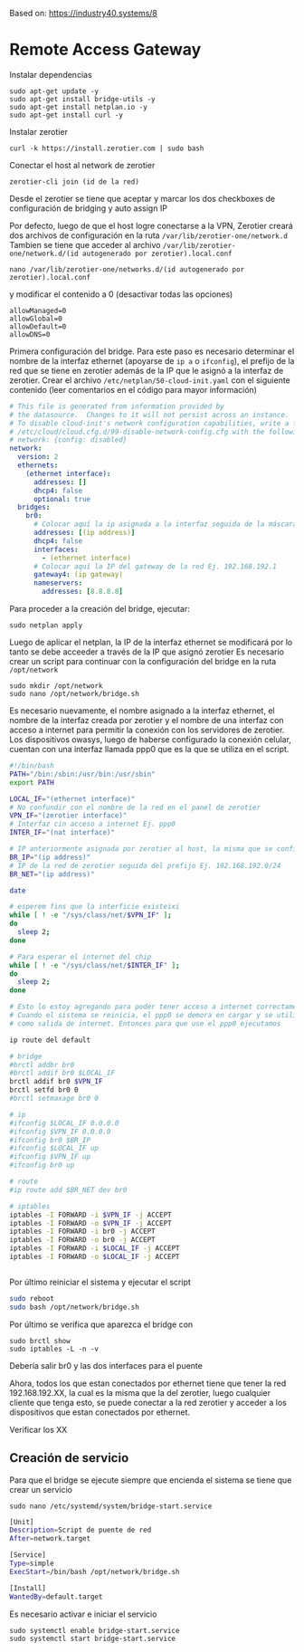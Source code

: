 Based on: https://industry40.systems/8

# Remote Access Gateway

Instalar dependencias

```
sudo apt-get update -y
sudo apt-get install bridge-utils -y
sudo apt-get install netplan.io -y
sudo apt-get install curl -y

```

Instalar zerotier

```
curl -k https://install.zerotier.com | sudo bash

```

Conectar el host al network de zerotier

```
zerotier-cli join (id de la red)
```

Desde el zerotier se tiene que aceptar y marcar los dos checkboxes de configuración de bridging y auto assign IP

Por defecto, luego de que el host logre conectarse a la VPN, Zerotier creará dos archivos de configuración en la ruta `/var/lib/zerotier-one/network.d` Tambien se tiene que acceder al archivo `/var/lib/zerotier-one/network.d/(id autogenerado por zerotier).local.conf`

```
nano /var/lib/zerotier-one/networks.d/(id autogenerado por zerotier).local.conf
```

y modificar el contenido a 0 (desactivar todas las opciones)

```
allowManaged=0
allowGlobal=0
allowDefault=0
allowDNS=0
```

Primera configuración del bridge. Para este paso es necesario determinar el nombre de la interfaz ethernet (apoyarse de `ip a` o `ifconfig`), el prefijo de la red que se tiene en zerotier además de la IP que le asignó a la interfaz de zerotier.
Crear el archivo `/etc/netplan/50-cloud-init.yaml` con el siguiente contenido (leer comentarios en el código para mayor información)

```yaml
# This file is generated from information provided by
# the datasource.  Changes to it will not persist across an instance.
# To disable cloud-init's network configuration capabilities, write a file
# /etc/cloud/cloud.cfg.d/99-disable-network-config.cfg with the following:
# network: {config: disabled}
network:
  version: 2
  ethernets:
    (ethernet interface):
      addresses: []
      dhcp4: false
      optional: true
  bridges:
    br0:
      # Colocar aquí la ip asignada a la interfaz seguida de la máscara de red Ej. 192.168.192.5/24
      addresses: [(ip address)]
      dhcp4: false
      interfaces:
        - (ethernet interface)
      # Colocar aquí la IP del gateway de la red Ej. 192.168.192.1
      gateway4: (ip gateway)
      nameservers:
        addresses: [8.8.8.8]
```

Para proceder a la creación del bridge, ejecutar:

```
sudo netplan apply
```

Luego de aplicar el netplan, la IP de la interfaz ethernet se modificará por lo tanto se debe acceeder a través de la IP que asignó zerotier
Es necesario crear un script para continuar con la configuración del bridge en la ruta `/opt/network`

```
sudo mkdir /opt/network
sudo nano /opt/network/bridge.sh
```

Es necesario nuevamente, el nombre asignado a la interfaz ethernet, el nombre de la interfaz creada por zerotier y el nombre de una interfaz con acceso a internet para permitir la conexión con los servidores de zerotier. Los dispositivos owasys, luego de haberse configurado la conexión celular, cuentan con una interfaz llamada ppp0 que es la que se utiliza en el script.

```bash
#!/bin/bash
PATH="/bin:/sbin:/usr/bin:/usr/sbin"
export PATH

LOCAL_IF="(ethernet interface)"
# No confundir con el nombre de la red en el panel de zerotier
VPN_IF="(zerotier interface)"
# Interfaz cin acceso a internet Ej. ppp0
INTER_IF="(nat interface)"

# IP anteriormente asignada por zerotier al host, la misma que se configuró en un inicio en el bridge Ej. 192.168.192.5/24
BR_IP="(ip address)"
# IP de la red de zerotier seguida del prefijo Ej. 192.168.192.0/24
BR_NET="(ip address)"

date

# esperem fins que la interficie existeixi
while [ ! -e "/sys/class/net/$VPN_IF" ];
do
  sleep 2;
done

# Para esperar el internet del chip
while [ ! -e "/sys/class/net/$INTER_IF" ];
do
  sleep 2;
done

# Esto lo estoy agregando para poder tener acceso a internet correctamente
# Cuando el sistema se reinicia, el ppp0 se demora en cargar y se utiliza el br0
# como salida de internet. Entonces para que use el ppp0 ejecutamos

ip route del default

# bridge
#brctl addbr br0
#brctl addif br0 $LOCAL_IF
brctl addif br0 $VPN_IF
brctl setfd br0 0
#brctl setmaxage br0 0

# ip
#ifconfig $LOCAL_IF 0.0.0.0
#ifconfig $VPN_IF 0.0.0.0
#ifconfig br0 $BR_IP
#ifconfig $LOCAL_IF up
#ifconfig $VPN_IF up
#ifconfig br0 up

# route
#ip route add $BR_NET dev br0

# iptables
iptables -I FORWARD -i $VPN_IF -j ACCEPT
iptables -I FORWARD -o $VPN_IF -j ACCEPT
iptables -I FORWARD -i br0 -j ACCEPT
iptables -I FORWARD -o br0 -j ACCEPT
iptables -I FORWARD -i $LOCAL_IF -j ACCEPT
iptables -I FORWARD -o $LOCAL_IF -j ACCEPT



```

Por último reiniciar el sistema y ejecutar el script

```bash
sudo reboot
sudo bash /opt/network/bridge.sh
```

Por último se verifica que aparezca el bridge con

```
sudo brctl show
sudo iptables -L -n -v
```

Debería salir br0 y las dos interfaces para el puente

Ahora, todos los que estan conectados por ethernet tiene que tener la red 192.168.192.XX, la cual es la misma que la del zerotier, luego cualquier cliente que tenga esto, se puede conectar a la red zerotier y acceder a los dispositivos que estan conectados por ethernet.

Verificar los XX

## Creación de servicio

Para que el bridge se ejecute siempre que encienda el sistema se tiene que crear un servicio

```
sudo nano /etc/systemd/system/bridge-start.service
```

```bash
[Unit]
Description=Script de puente de red
After=network.target

[Service]
Type=simple
ExecStart=/bin/bash /opt/network/bridge.sh

[Install]
WantedBy=default.target
```

Es necesario activar e iniciar el servicio

```
sudo systemctl enable bridge-start.service
sudo systemctl start bridge-start.service
```
